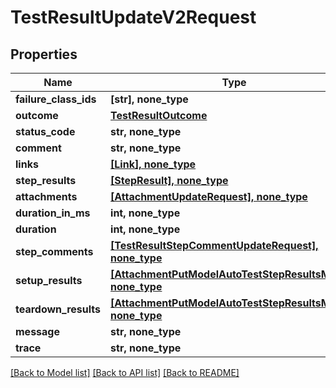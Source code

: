 # TestResultUpdateV2Request


## Properties
Name | Type | Description | Notes
------------ | ------------- | ------------- | -------------
**failure_class_ids** | **[str], none_type** |  | [optional] 
**outcome** | [**TestResultOutcome**](TestResultOutcome.md) |  | [optional] 
**status_code** | **str, none_type** |  | [optional] 
**comment** | **str, none_type** |  | [optional] 
**links** | [**[Link], none_type**](Link.md) |  | [optional] 
**step_results** | [**[StepResult], none_type**](StepResult.md) |  | [optional] 
**attachments** | [**[AttachmentUpdateRequest], none_type**](AttachmentUpdateRequest.md) |  | [optional] 
**duration_in_ms** | **int, none_type** |  | [optional] 
**duration** | **int, none_type** |  | [optional] 
**step_comments** | [**[TestResultStepCommentUpdateRequest], none_type**](TestResultStepCommentUpdateRequest.md) |  | [optional] 
**setup_results** | [**[AttachmentPutModelAutoTestStepResultsModel], none_type**](AttachmentPutModelAutoTestStepResultsModel.md) |  | [optional] 
**teardown_results** | [**[AttachmentPutModelAutoTestStepResultsModel], none_type**](AttachmentPutModelAutoTestStepResultsModel.md) |  | [optional] 
**message** | **str, none_type** |  | [optional] 
**trace** | **str, none_type** |  | [optional] 

[[Back to Model list]](../README.md#documentation-for-models) [[Back to API list]](../README.md#documentation-for-api-endpoints) [[Back to README]](../README.md)


